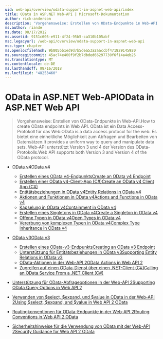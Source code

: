 ```yaml
---
uid: web-api/overview/odata-support-in-aspnet-web-api/index
title: OData in ASP.NET Web-API | Microsoft-Dokumentation
author: rick-anderson
description: 'Vorgehensweise: Erstellen von OData-Endpunkte in Web-API. OData ist ein Data Access-Protokoll für das Web. Es bietet eine einheitliche Möglichkeit zum Abfragen und Bearbeiten von Datensätzen. Web-API s...'
ms.author: riande
ms.date: 08/17/2012
ms.assetid: 9151c605-e911-4f24-95b5-ca310b105abf
msc.legacyurl: /web-api/overview/odata-support-in-aspnet-web-api
msc.type: chapter
ms.openlocfilehash: 9b805bb1ed9d7b5dea53a2aaccbf471829145920
ms.sourcegitcommit: 45ac74e400f9f2b7dbded66297730f6f14a4eb25
ms.translationtype: MT
ms.contentlocale: de-DE
ms.lasthandoff: 08/16/2018
ms.locfileid: "48253460"
---
```

<a name="odata-in-aspnet-web-api"></a><span data-ttu-id="0e30b-106">OData in ASP.NET Web-API</span><span class="sxs-lookup"><span data-stu-id="0e30b-106">OData in ASP.NET Web API</span></span>
====================
> <span data-ttu-id="0e30b-107">Vorgehensweise: Erstellen von OData-Endpunkte in Web-API.</span><span class="sxs-lookup"><span data-stu-id="0e30b-107">How to create OData endpoints in Web API.</span></span> <span data-ttu-id="0e30b-108">OData ist ein Data Access-Protokoll für das Web.</span><span class="sxs-lookup"><span data-stu-id="0e30b-108">OData is a data access protocol for the web.</span></span> <span data-ttu-id="0e30b-109">Es bietet eine einheitliche Möglichkeit zum Abfragen und Bearbeiten von Datensätzen.</span><span class="sxs-lookup"><span data-stu-id="0e30b-109">It provides a uniform way to query and manipulate data sets.</span></span> <span data-ttu-id="0e30b-110">Web-API unterstützt Version 3 und 4 der Version des OData-Protokolls.</span><span class="sxs-lookup"><span data-stu-id="0e30b-110">Web API supports both Version 3 and Version 4 of the OData protocol.</span></span>


- [<span data-ttu-id="0e30b-111">OData v4</span><span class="sxs-lookup"><span data-stu-id="0e30b-111">OData v4</span></span>](odata-v4/index.md)

    - [<span data-ttu-id="0e30b-112">Erstellen eines OData v4-Endpunkts</span><span class="sxs-lookup"><span data-stu-id="0e30b-112">Create an OData v4 Endpoint</span></span>](odata-v4/create-an-odata-v4-endpoint.md)
    - [<span data-ttu-id="0e30b-113">Erstellen einer OData v4-Client-App (C#)</span><span class="sxs-lookup"><span data-stu-id="0e30b-113">Create an OData v4 Client App (C#)</span></span>](odata-v4/create-an-odata-v4-client-app.md)
    - [<span data-ttu-id="0e30b-114">Entitätsbeziehungen in OData v4</span><span class="sxs-lookup"><span data-stu-id="0e30b-114">Entity Relations in OData v4</span></span>](odata-v4/entity-relations-in-odata-v4.md)
    - [<span data-ttu-id="0e30b-115">Aktionen und Funktionen in OData v4</span><span class="sxs-lookup"><span data-stu-id="0e30b-115">Actions and Functions in OData v4</span></span>](odata-v4/odata-actions-and-functions.md)
    - [<span data-ttu-id="0e30b-116">Kapselung in OData v4</span><span class="sxs-lookup"><span data-stu-id="0e30b-116">Containment in OData v4</span></span>](odata-v4/odata-containment-in-web-api-22.md)
    - [<span data-ttu-id="0e30b-117">Erstellen eines Singletons in OData v4</span><span class="sxs-lookup"><span data-stu-id="0e30b-117">Create a Singleton in OData v4</span></span>](odata-v4/using-a-singleton-in-an-odata-endpoint-in-web-api-22.md)
    - [<span data-ttu-id="0e30b-118">Offene Typen in OData v4</span><span class="sxs-lookup"><span data-stu-id="0e30b-118">Open Types in OData v4</span></span>](odata-v4/use-open-types-in-odata-v4.md)
    - [<span data-ttu-id="0e30b-119">Vererbung von komplexen Typen in OData v4</span><span class="sxs-lookup"><span data-stu-id="0e30b-119">Complex Type Inheritance in OData v4</span></span>](odata-v4/complex-type-inheritance-in-odata-v4.md)
- [<span data-ttu-id="0e30b-120">OData v3</span><span class="sxs-lookup"><span data-stu-id="0e30b-120">OData v3</span></span>](odata-v3/index.md)

    - [<span data-ttu-id="0e30b-121">Erstellen eines OData-v3-Endpunkts</span><span class="sxs-lookup"><span data-stu-id="0e30b-121">Creating an OData v3 Endpoint</span></span>](odata-v3/creating-an-odata-endpoint.md)
    - [<span data-ttu-id="0e30b-122">Unterstützung für Entitätsbeziehungen in OData v3</span><span class="sxs-lookup"><span data-stu-id="0e30b-122">Supporting Entity Relations in OData v3</span></span>](odata-v3/working-with-entity-relations.md)
    - [<span data-ttu-id="0e30b-123">OData-Aktionen in der Web-API 2</span><span class="sxs-lookup"><span data-stu-id="0e30b-123">OData Actions in Web API 2</span></span>](odata-v3/odata-actions.md)
    - [<span data-ttu-id="0e30b-124">Zugreifen auf einen OData-Dienst über einen .NET-Client (C#)</span><span class="sxs-lookup"><span data-stu-id="0e30b-124">Calling an OData Service From a .NET Client (C#)</span></span>](odata-v3/calling-an-odata-service-from-a-net-client.md)
- [<span data-ttu-id="0e30b-125">Unterstützung für OData-Abfrageoptionen in der Web-API 2</span><span class="sxs-lookup"><span data-stu-id="0e30b-125">Supporting OData Query Options in Web API 2</span></span>](supporting-odata-query-options.md)
- [<span data-ttu-id="0e30b-126">Verwenden von $select, $expand, und $value in OData in der Web-API 2</span><span class="sxs-lookup"><span data-stu-id="0e30b-126">Using $select, $expand, and $value in Web API 2 OData</span></span>](using-select-expand-and-value.md)
- [<span data-ttu-id="0e30b-127">Routingkonventionen für OData-Endpunkte in der Web-API 2</span><span class="sxs-lookup"><span data-stu-id="0e30b-127">Routing Conventions in Web API 2 OData</span></span>](odata-routing-conventions.md)
- [<span data-ttu-id="0e30b-128">Sicherheitshinweise für die Verwendung von OData mit der Web-API 2</span><span class="sxs-lookup"><span data-stu-id="0e30b-128">Security Guidance for Web API 2 OData</span></span>](odata-security-guidance.md)
